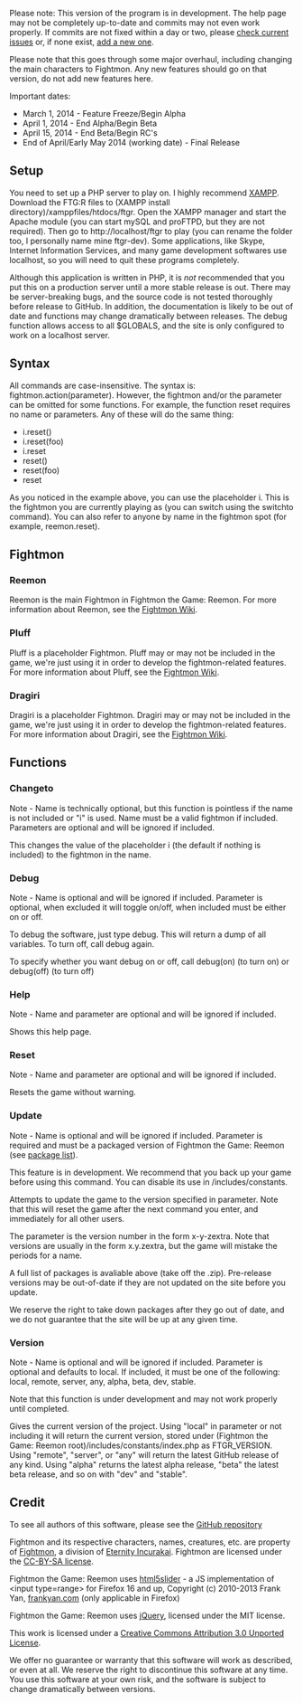 <p>Please note: This version of the program is in development.  The help page may not be completely up-to-date and commits may not even work properly.  If commits are not fixed within a day or two, please <a href="https://github.com/iggyvolz/Fightmon-the-Game--Reemon/issues">check current issues</a> or, if none exist, <a href="https://github.com/iggyvolz/Fightmon-the-Game--Reemon/issues/new">add a new one</a>.</p>
<p>Please note that this goes through some major overhaul, including changing the main characters to Fightmon.  Any new features should go on that version, do not add new features here.</p>
<p>Important dates:
<ul>
	<li>March 1, 2014 - Feature Freeze/Begin Alpha</li>
	<li>April 1, 2014 - End Alpha/Begin Beta</li>
	<li>April 15, 2014 - End Beta/Begin RC's</li>
	<li>End of April/Early May 2014 (working date) - Final Release</li>
</ul></p>
<h2>Setup</h2>
<p>You need to set up a PHP server to play on.  I highly recommend <a href="http://www.apachefriends.org/en/xampp.html">XAMPP</a>.  Download the FTG:R files to (XAMPP install directory)/xamppfiles/htdocs/ftgr.  Open the XAMPP manager and start the Apache module (you can start mySQL and proFTPD, but they are not required).  Then go to http://localhost/ftgr to play (you can rename the folder too, I personally name mine ftgr-dev).  Some applications, like Skype, Internet Information Services, and many game development softwares use localhost, so you will need to quit these programs completely. </p>
<p>Although this application is written in PHP, it is <em>not</em> recommended that you put this on a production server until a more stable release is out.  There may be server-breaking bugs, and the source code is not tested thoroughly before release to GitHub.  In addition, the documentation is likely to be out of date and functions may change dramatically between releases.  The debug function allows access to all $GLOBALS, and the site is only configured to work on a localhost server.</p>
<h2>Syntax</h2>
<p>All commands are case-insensitive.  The syntax is: fightmon.action(parameter).  However, the fightmon and/or the parameter can be omitted for some functions.  For example, the function reset requires no name or parameters.  Any of these will do the same thing:<p>
<ul>
	<li>i.reset()</li>
	<li>i.reset(foo)</li>
	<li>i.reset</li>
	<li>reset()</li>
	<li>reset(foo)</li>
	<li>reset</li>
</ul>
<p>As you noticed in the example above, you can use the placeholder i.  This is the fightmon you are currently playing as (you can switch using the switchto command).  You can also refer to anyone by name in the fightmon spot (for example, reemon.reset).</p>
<h2>Fightmon</h2>
<h3>Reemon</h3>
Reemon is the main Fightmon in Fightmon the Game: Reemon.
For more information about Reemon, see the <a href="http://fightmon.wikia.com/wiki/Reemon">Fightmon Wiki</a>.
<h3>Pluff</h3>
Pluff is a placeholder Fightmon.  Pluff may or may not be included in the game, we're just using it in order to develop the fightmon-related features.
For more information about Pluff, see the <a href="http://fightmon.wikia.com/wiki/Pluff">Fightmon Wiki</a>.
<h3>Dragiri</h3>
Dragiri is a placeholder Fightmon.  Dragiri may or may not be included in the game, we're just using it in order to develop the fightmon-related features.
For more information about Dragiri, see the <a href="http://fightmon.wikia.com/wiki/Dragiri">Fightmon Wiki</a>.
<h2>Functions</h2>
<h3>Changeto</h3>
<p>Note - Name is technically optional, but this function is pointless if the name is not included or "i" is used.  Name must be a valid fightmon if included.  Parameters are optional and will be ignored if included.</p>
This changes the value of the placeholder i (the default if nothing is included) to the fightmon in the name.
<h3>Debug</h3>
<p>Note - Name is optional and will be ignored if included.  Parameter is optional, when excluded it will toggle on/off, when included must be either on or off.</p>
<p>To debug the software, just type debug.  This will return a dump of all variables.  To turn off, call debug again.</p>
<p>To specify whether you want debug on or off, call debug(on) (to turn on) or debug(off) (to turn off)</p>
<h3>Help</h3>
<p>Note - Name and parameter are optional and will be ignored if included.</p>
Shows this help page.
<h3>Reset</h3>
<p>Note - Name and parameter are optional and will be ignored if included.</p>
Resets the game without warning.
<h3>Update</h3>
<p>Note - Name is optional and will be ignored if included.  Parameter is required and must be a packaged version of Fightmon the Game: Reemon (see <a href="http://fightmon.eternityincurakai.com/fightmon/ftgr/">package list</a>).</p>
<p>This feature is in development.  We recommend that you back up your game before using this command.  You can disable its use in /includes/constants.</p>
<p>Attempts to update the game to the version specified in parameter.  Note that this will reset the game after the next command you enter, and immediately for all other users.</p>
<p>The parameter is the version number in the form x-y-zextra.  Note that versions are usually in the form x.y.zextra, but the game will mistake the periods for a name.</p>
<p>A full list of packages is avaliable above (take off the .zip).  Pre-release versions may be out-of-date if they are not updated on the site before you update.</p>
<p>We reserve the right to take down packages after they go out of date, and we do not guarantee that the site will be up at any given time.</p>
<h3>Version</h3>
<p>Note - Name is optional and will be ignored if included.  Parameter is optional and defaults to local.  If included, it must be one of the following: local, remote, server, any, alpha, beta, dev, stable.</p>
<p>Note that this function is under development and may not work properly until completed.</p>
Gives the current version of the project.  Using "local" in parameter or not including it will return the current version, stored under (Fightmon the Game: Reemon root)/includes/constants/index.php as FTGR_VERSION.  Using "remote", "server", or "any" will return the latest GitHub release of any kind.  Using "alpha" returns the latest alpha release, "beta" the latest beta release, and so on with "dev" and "stable".
<h2>Credit</h2>
<p>To see all authors of this software, please see the <a href="https://github.com/iggyvolz/Fightmon-the-Game--Reemon">GitHub repository</a></p>
<p>Fightmon and its respective characters, names, creatures, etc. are property of <a href="http://fightmon.eternityincurakai.com">Fightmon</a>, a division of <a href="https://eternityincurakai.com">Eternity Incurakai</a>.  Fightmon are licensed under the <a href="http://creativecommons.org/licenses/by-sa/3.0/">CC-BY-SA license</a>.</p>
<p>Fightmon the Game: Reemon uses <a href="https://github.com/fryn/html5slider">html5slider</a> - a JS implementation of &lt;input type=range&gt; for Firefox 16 and up, Copyright (c) 2010-2013 Frank Yan, <a href="http://frankyan.com">frankyan.com</a> (only applicable in Firefox)</p>
<p>Fightmon the Game: Reemon uses <a href="https://github.com/jquery/jquery">jQuery</a>, licensed under the MIT license.</p>
<p>This work is licensed under a <a href="http://creativecommons.org/licenses/by/3.0/deed.en_US">Creative Commons Attribution 3.0 Unported License</a>.</p>
<p>We offer no guarantee or warranty that this software will work as described, or even at all.  We reserve the right to discontinue this software at any time.  You use this software at your own risk, and the software is subject to change dramatically between versions.</p>
